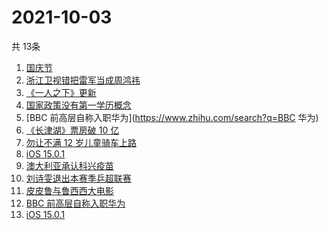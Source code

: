 # 2021-10-03
  共 13条

  <!-- BEGIN -->
  <!-- 最后更新时间:Sun Oct 03 2021 05:09:05 GMT+0000 (Coordinated Universal Time) -->
  1. [国庆节](https://www.zhihu.com/search?q=国庆节)
1. [浙江卫视错把雷军当成周鸿祎](https://www.zhihu.com/search?q=雷军)
1. [《一人之下》更新](https://www.zhihu.com/search?q=一人之下)
1. [国家政策没有第一学历概念](https://www.zhihu.com/search?q=第一学历)
1. [BBC 前高层自称入职华为](https://www.zhihu.com/search?q=BBC 华为)
1. [《长津湖》票房破 10 亿](https://www.zhihu.com/search?q=长津湖票房)
1. [勿让不满 12 岁儿童骑车上路](https://www.zhihu.com/search?q=儿童骑车)
1. [iOS 15.0.1](https://www.zhihu.com/search?q=iOS15)
1. [澳大利亚承认科兴疫苗](https://www.zhihu.com/search?q=科兴疫苗)
1. [刘诗雯退出本赛季乒超联赛](https://www.zhihu.com/search?q=刘诗雯)
1. [皮皮鲁与鲁西西大电影](https://www.zhihu.com/search?q=皮皮鲁与鲁西西之罐头小人)
1. [BBC 前高层自称入职华为](https://www.zhihu.com/search?q=BBC)
1. [iOS 15.0.1](https://www.zhihu.com/search?q=ios15)
  <!-- END -->
  